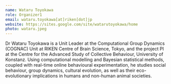 ```yaml
---
name: Wataru Toyokawa
role: Organizer1
email: wataru.toyokawa[at]riken[dot]jp 
website: https://sites.google.com/site/watarutoyokawa/home
photo: wataru.jpeg
---
```


Dr Wataru Toyokawa is a Unit Leader at the Computational Group Dynamics (COGNAC) Unit at RIKEN Centre of Brain Science, Tokyo, and the project PI at the Centre for the Advanced Study of Collective Behaviour, University of Konstanz. Using computational modelling and Bayesian statistical methods, coupled with real-time online behavioural experimentation, he studies social behaviour, group dynamics, cultural evolution, as well as their eco-evolutionary implications in humans and non-human animal societies. 


<!--[Schedule an appointment](){: .btn .btn-outline } -->
